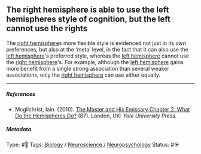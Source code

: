 ## The right hemisphere is able to use the left hemispheres style of cognition, but the left cannot use the rights

The [right hemisphere](Right%20hemisphere.md)s more flexible style is evidenced not just in its own preferences, but also at the ‘meta’ level, in the fact that it can also use the [left hemisphere](Left%20hemisphere.md)'s preferred style, whereas the [left hemisphere](Left%20hemisphere.md) cannot use the [right hemisphere](Right%20hemisphere.md)'s. For example, although the [left hemisphere](Left%20hemisphere.md) gains more benefit from a single strong association than several weaker associations, only the [right hemisphere](Right%20hemisphere.md) can use either equally.

---

##### References

* Mcgilchrist, Iain. (2010). [The Master and His Emissary Chapter 2. What Do the Hemispheres Do?](The%20Master%20and%20His%20Emissary%20Chapter%202.%20What%20Do%20the%20Hemispheres%20Do%3F.md) (87). London, UK: *Yale University Press.*

##### Metadata

Type: #🔴 
Tags: [Biology]() / [Neuroscience](Neuroscience.md) / [Neuropsychology](Neuropsychology.md)
Status: #☀️ 
